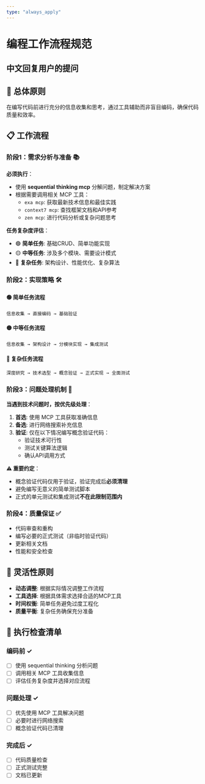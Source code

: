 ```yaml
---
type: "always_apply"
---
```


# 编程工作流程规范 

## 中文回复用户的提问

## 🎯 总体原则

在编写代码前进行充分的信息收集和思考，通过工具辅助而非盲目编码，确保代码质量和效率。

## 📋 工作流程

### 阶段1：需求分析与准备 📚

**必须执行**：

- 使用 **sequential thinking mcp** 分解问题，制定解决方案
- 根据需要调用相关 MCP 工具：
  - `exa mcp`: 获取最新技术信息和最佳实践
  - `context7 mcp`: 查找框架文档和API参考
  - `zen mcp`: 进行代码分析或复杂问题思考

**任务复杂度评估**：

- 🟢 **简单任务**: 基础CRUD、简单功能实现
- 🟡 **中等任务**: 涉及多个模块、需要设计模式
- 🔴 **复杂任务**: 架构设计、性能优化、复杂算法

### 阶段2：实现策略 🛠️

#### 🟢 简单任务流程

```
信息收集 → 直接编码 → 基础验证
```

#### 🟡 中等任务流程  

```
信息收集 → 架构设计 → 分模块实现 → 集成测试
```

#### 🔴 复杂任务流程

```
深度研究 → 技术选型 → 概念验证 → 正式实现 → 全面测试
```

### 阶段3：问题处理机制 🔧

**当遇到技术问题时，按优先级处理**：

1. **首选**: 使用 MCP 工具获取准确信息
2. **备选**: 进行网络搜索补充信息
3. **验证**: 仅在以下情况编写概念验证代码：
   - 验证技术可行性
   - 测试关键算法逻辑  
   - 确认API调用方式

**⚠️ 重要约定**：

- 概念验证代码仅用于验证，验证完成后**必须清理**
- 避免编写无意义的简单测试脚本
- 正式的单元测试和集成测试**不在此限制范围内**

### 阶段4：质量保证 ✅

- 代码审查和重构
- 编写必要的正式测试（非临时验证代码）
- 更新相关文档
- 性能和安全检查

## 🔄 灵活性原则

- **动态调整**: 根据实际情况调整工作流程
- **工具选择**: 根据具体需求选择合适的MCP工具
- **时间权衡**: 简单任务避免过度工程化
- **质量平衡**: 复杂任务确保充分准备

## 📝 执行检查清单

### 编码前 ✓

- [ ] 使用 sequential thinking 分析问题
- [ ] 调用相关 MCP 工具收集信息  
- [ ] 评估任务复杂度并选择对应流程

### 问题处理 ✓

- [ ] 优先使用 MCP 工具解决问题
- [ ] 必要时进行网络搜索
- [ ] 概念验证代码已清理

### 完成后 ✓

- [ ] 代码质量检查
- [ ] 正式测试完整
- [ ] 文档已更新
